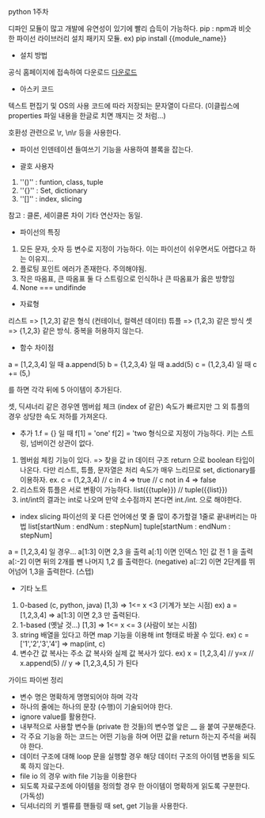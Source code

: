python 1주차

디파인 모듈이 많고 개발에 유연성이 있기에 빨리 습득이 가능하다.
pip : npm과 비슷한 파이선 라이브러리 설치 패키지 모듈.
ex) pip install {{module_name}}

- 설치 방법

공식 홈페이지에 접속하여 다운로드 [다운로드](https://www.python.org/downloads/)


- 아스키 코드

텍스트 편집기 및 OS의 사용 코드에 따라 저장되는 문자열이 다르다. (이클립스에 properties 파일 내용을 한글로 치면 깨지는 것 처럼...)

호환성 관련으로 \r, \n\r 등을 사용한다.

- 파이선 인덴테이션
들여쓰기 기능을 사용하여 블록을 잡는다.

- 괄호 사용자

1. ''()'' : funtion, class, tuple
1. ''{}'' : Set, dictionary
1. ''[]'' : index, slicing

참고 : 클론, 세이클론 차이
기타 연산자는 동일.

- 파이선의 특징

1. 모든 문자, 숫자 등 변수로 지정이 가능하다. 이는 파이선이 쉬우면서도 어렵다고 하는 이유지...
1. 플로팅 포인트 에러가 존재한다. 주의해야됨.
1. 작은 따옴표, 큰 따옴표 둘 다 스트링으로 인식하나 큰 따옴표가 옳은 방향임
1. None === undifinde

- 자료형

리스트 => [1,2,3] 같은 형식 (컨테이너, 컬렉션 데이터)
튜플 => (1,2,3) 같은 방식 
셋 => {1,2,3} 같은 방식. 중복을 허용하지 않는다.

- 함수 차이점

a = [1,2,3,4] 일 때 a.append(5)
b = {1,2,3,4} 일 때 a.add(5)
c = (1,2,3,4) 일 때 c += (5,)

를 하면 각각 뒤에 5 아이템이 추가된다.

셋, 딕셔너리 같은 경우엔 멤버쉽 체크 (index of 같은) 속도가 빠르지만 그 외 튜플의 경우 상당한 속도 저하를 가져온다.

- 추가
1.f = {} 일 때 f[1] = 'one' f[2] = 'two 형식으로 지정이 가능하다. 키는 스트링, 넘버이건 상관이 없다.
1. 멤버쉽 체킹 기능이 있다. => 찾을 값 in 데이터 구조 return 으로 boolean 타입이 나온다. 다만 리스트, 튜플, 문자열은 처리 속도가 매우 느리므로 set, dictionary를 이용하자.
ex. c = (1,2,3,4)  // c in 4 => true // c not in 4 => false
1. 리스트와 튜플은 서로 변황이 가능하다. list({{tuple}}) // tuple({{list}})
1. int/int의 결과는 int로 나오며 만약 소수점까지 본다면 int./int. 으로 해야한다.

- index slicing
파이선의 꽃 다른 언어에선 몇 줄 많이 추가할걸 1줄로 끝내버리는 마법
list[startNum : endNum : stepNum]
tuple[startNum : endNum : stepNum]

a = [1,2,3,4] 일 경우...
a[1:3] 이면 2,3 을 출력 a[:1] 이면 인덱스 1인 값 전 1 을 출력
a[:-2] 이면 뒤의 2개를 뺀 나머지 1,2 를 출력한다. (negative)
a[::2] 이면 2단계를 뛰어넘어 1,3을 출력한다. (스텝)
 
- 기타 노트

1. 0-based (c, python, java) [1,3) => 1<= x <3 (기계가 보는 시점)
ex) a = [1,2,3,4] => a[1:3] 이면 2,3 만 출력된다.
1. 1-based (옛날 것...) [1,3] => 1<= x <= 3  (사람이 보는 시점)
1. string 배열을 있다고 하면 map 기능을 이용해 int 형태로 바꿀 수 있다.
ex) c = ['1','2','3','4'] => map(int, c)
1. 변수간 값 복사는 주소 값 복사와 실제 값 복사가 있다.
ex) x = [1,2,3,4] // y=x // x.append(5) // y => [1,2,3,4,5] 가 된다


가이드 파이썬 정리
- 변수 명은 명확하게 명명되어야 하며 각각 
- 하나의 줄에는 하나의 문장 (수행)이 기술되어야 한다.
- ignore value를 활용한다.
- 내부적으로 사용할 변수들 (private 한 것들)의 변수명 앞은 __ 을 붙여 구분해준다.
- 각 주요 기능을 하는 코드는 어떤 기능을 하며 어떤 값을 return 하는지 주석을 써줘야 한다.
- 데이터 구조에 대해 loop 문을 실행할 경우 해당 데이터 구조의 아이템 변동을 되도록 하지 않는다.
- file io 의 경우 with file 기능을 이용한다
- 되도록 자료구조에 아이템을 정의할 경우 한 아이템이 명확하게 읽도록 구분한다. (가독성)
- 딕셔너리의 키 벨류를 핸들링 때 set, get 기능을 사용한다.




